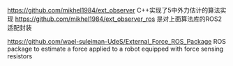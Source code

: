 https://github.com/mikhel1984/ext_observer C++实现了5中外力估计的算法实现
https://github.com/mikhel1984/ext_observer_ros 是对上面算法库的ROS2适配封装

https://github.com/wael-suleiman-UdeS/External_Force_ROS_Package 
ROS package to estimate a force applied to a robot equipped with force sensing resistors



